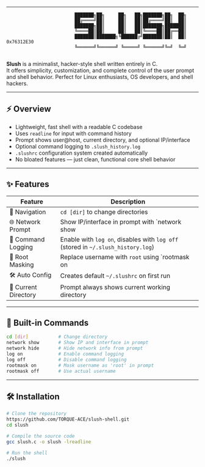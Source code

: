
---

```
                         ███████╗██╗     ██╗   ██╗███████╗██╗  ██╗
                         ██╔════╝██║     ██║   ██║██╔════╝██║  ██║
                         ███████╗██║     ██║   ██║███████╗███████║
                         ╚════██║██║     ██║   ██║╚════██║██╔══██║
                         ███████║███████╗╚██████╔╝███████║██║  ██║  0x76312E30 
                         ╚══════╝╚══════╝ ╚═════╝ ╚══════╝╚═╝  ╚═╝            
                                         
```

**Slush** is a minimalist, hacker-style shell written entirely in C.  
It offers simplicity, customization, and complete control of the user prompt and shell behavior. 
Perfect for Linux enthusiasts, OS developers, and shell hackers.

---

## ⚡ Overview

- Lightweight, fast shell with a readable C codebase
- Uses `readline` for input with command history
- Prompt shows user@host, current directory, and optional IP/interface
- Optional command logging to `.slush_history.log`
- `.slushrc` configuration system created automatically
- No bloated features — just clean, functional core shell behavior

---

## ✨ Features

| Feature             | Description                                                                 |
|---------------------|-----------------------------------------------------------------------------|
| 🧭 Navigation        | `cd [dir]` to change directories                                              |
| 🌐 Network Prompt    | Show IP/interface in prompt with `network show|hide`                         |
| 📓 Command Logging   | Enable with `log on`, disables with `log off` (stored in `~/.slush_history.log`) |
| 🧑 Root Masking      | Replace username with `root` using `rootmask on|off`                         |
| 🛠️ Auto Config       | Creates default `~/.slushrc` on first run                                   |
| 📂 Current Directory | Prompt always shows current working directory                               |

---

## 🧪 Built-in Commands

```bash
cd [dir]           # Change directory
network show       # Show IP and interface in prompt
network hide       # Hide network info from prompt
log on             # Enable command logging
log off            # Disable command logging
rootmask on        # Mask username as 'root' in prompt
rootmask off       # Use actual username
```
---

## 🛠️ Installation

```bash
# Clone the repository
https://github.com/TORQUE-ACE/slush-shell.git
cd slush

# Compile the source code
gcc slush.c -o slush -lreadline

# Run the shell
./slush
```

